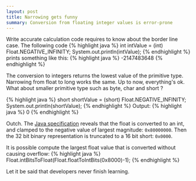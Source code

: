 ```yaml
---
layout: post
title: Narrowing gets funny
summary: Conversion from floating integer values is error-prone
---
```


Write accurate calculation code requires to know about the border line case.
The following code
{% highlight java %}
int intValue = (int) Float.NEGATIVE_INFINITY;
System.out.println(intValue);
{% endhighlight %}
prints something like this:
{% highlight java %}
-2147483648
{% endhighlight %}

The conversion to integers returns the lowest value of the primitive type. Narrowing from float to long works the same. 
Up to now, everything's ok. What about smaller primitive type such as byte, char and short ?

{% highlight java %}
short shortValue = (short) Float.NEGATIVE_INFINITY;
System.out.println(shortValue);</code>
{% endhighlight %}
Output:
{% highlight java %}
0
{% endhighlight %}

Outch. The [Java specification](http://docs.oracle.com/javase/specs/jls/se7/html/jls-5.html#jls-5.1.3) 
reveals that the float is converted to an int, and clamped to the negative value of largest magnitude: `0x80000000`. 
Then the 32 bit binary representation is truncated to a 16 bit short: `0x0000`.

It is possible compute the largest float value that is converted without causing overflow:
{% highlight java %}
Float.intBitsToFloat(Float.floatToIntBits(0x8000)-1);
{% endhighlight %}

Let it be said that developers never finish learning.
